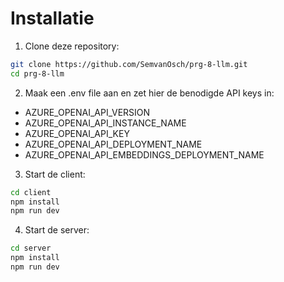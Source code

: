 # Installatie

1. Clone deze repository:

```bash
git clone https://github.com/SemvanOsch/prg-8-llm.git
cd prg-8-llm
```

2. Maak een .env file aan en zet hier de benodigde API keys in:
- AZURE_OPENAI_API_VERSION
- AZURE_OPENAI_API_INSTANCE_NAME
- AZURE_OPENAI_API_KEY
- AZURE_OPENAI_API_DEPLOYMENT_NAME
- AZURE_OPENAI_API_EMBEDDINGS_DEPLOYMENT_NAME

3. Start de client:

```bash
cd client
npm install
npm run dev
```

4. Start de server:

```bash
cd server
npm install
npm run dev
```
